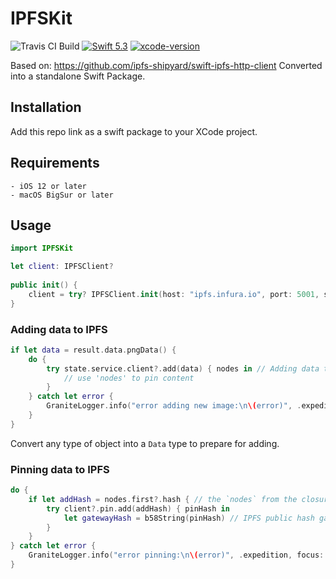 # IPFSKit

![Travis CI Build](https://app.travis-ci.com/0xKala/IPFSKit.svg?branch=main)
[![Swift 5.3](https://img.shields.io/badge/swift-5.5-brightgreen.svg)](https://github.com/apple/swift)
[![xcode-version](https://img.shields.io/badge/xcode-12.5-brightgreen)](https://developer.apple.com/xcode/)

Based on: https://github.com/ipfs-shipyard/swift-ipfs-http-client
Converted into a standalone Swift Package.

## Installation

Add this repo link as a swift package to your XCode project.

## Requirements
    - iOS 12 or later
    - macOS BigSur or later

## Usage

```swift
import IPFSKit

let client: IPFSClient?
    
public init() {
    client = try? IPFSClient.init(host: "ipfs.infura.io", port: 5001, ssl: true)
}
```

### Adding data to IPFS

```swift
if let data = result.data.pngData() {
    do {
        try state.service.client?.add(data) { nodes in // Adding data to IPFS
            // use 'nodes' to pin content
        }
    } catch let error {
        GraniteLogger.info("error adding new image:\n\(error)", .expedition, focus: true)
    }
}

```

Convert any type of object into a `Data` type to prepare for adding.

### Pinning data to IPFS

```swift
do {
    if let addHash = nodes.first?.hash { // the `nodes` from the closure of the previous code example
        try client?.pin.add(addHash) { pinHash in
            let gatewayHash = b58String(pinHash) // IPFS public hash gateway for the pinned content
        }
    }
} catch let error {
    GraniteLogger.info("error pinning:\n\(error)", .expedition, focus: true)
}
```
